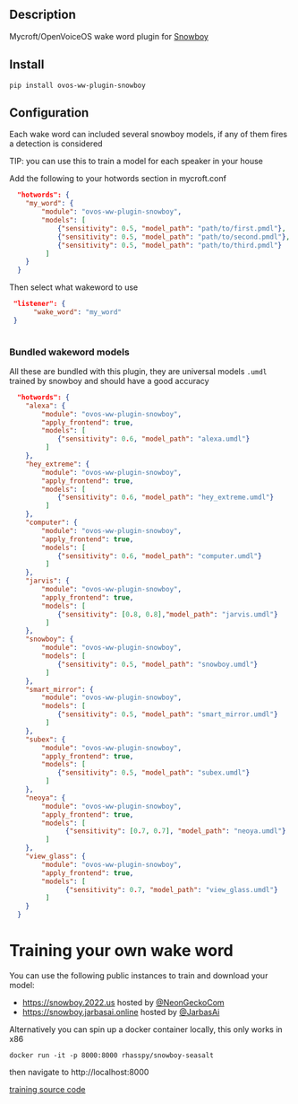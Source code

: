 ## Description
Mycroft/OpenVoiceOS wake word plugin for [Snowboy](https://github.com/seasalt-ai/snowboy)

## Install

`pip install ovos-ww-plugin-snowboy`

## Configuration

Each wake word can included several snowboy models, if any of them fires a detection is considered

TIP: you can use this to train a model for each speaker in your house

Add the following to your hotwords section in mycroft.conf

```json
  "hotwords": {
    "my_word": {
        "module": "ovos-ww-plugin-snowboy",
        "models": [
            {"sensitivity": 0.5, "model_path": "path/to/first.pmdl"},
            {"sensitivity": 0.5, "model_path": "path/to/second.pmdl"},
            {"sensitivity": 0.5, "model_path": "path/to/third.pmdl"}
         ]
    }
  }
```

Then select what wakeword to use

```json
 "listener": {
      "wake_word": "my_word"
 }
 
```

### Bundled wakeword models

All these are bundled with this plugin, they are universal models ```.umdl``` trained by snowboy and should have a good accuracy


```json
  "hotwords": {
    "alexa": {
        "module": "ovos-ww-plugin-snowboy",
        "apply_frontend": true,
        "models": [
            {"sensitivity": 0.6, "model_path": "alexa.umdl"}
         ]
    },
    "hey_extreme": {
        "module": "ovos-ww-plugin-snowboy",
        "apply_frontend": true,
        "models": [
            {"sensitivity": 0.6, "model_path": "hey_extreme.umdl"}
         ]
    },
    "computer": {
        "module": "ovos-ww-plugin-snowboy",
        "apply_frontend": true,
        "models": [
            {"sensitivity": 0.6, "model_path": "computer.umdl"}
         ]
    },
    "jarvis": {
        "module": "ovos-ww-plugin-snowboy",
        "apply_frontend": true,
        "models": [
            {"sensitivity": [0.8, 0.8],"model_path": "jarvis.umdl"}
         ]
    },
    "snowboy": {
        "module": "ovos-ww-plugin-snowboy",
        "models": [
            {"sensitivity": 0.5, "model_path": "snowboy.umdl"}
         ]
    },
    "smart_mirror": {
        "module": "ovos-ww-plugin-snowboy",
        "models": [
            {"sensitivity": 0.5, "model_path": "smart_mirror.umdl"}
         ]
    },
    "subex": {
        "module": "ovos-ww-plugin-snowboy",
        "apply_frontend": true,
        "models": [
            {"sensitivity": 0.5, "model_path": "subex.umdl"}
         ]
    },
    "neoya": {
        "module": "ovos-ww-plugin-snowboy",
        "apply_frontend": true,
        "models": [
              {"sensitivity": [0.7, 0.7], "model_path": "neoya.umdl"}
         ]
    },
    "view_glass": {
        "module": "ovos-ww-plugin-snowboy",
        "apply_frontend": true,
        "models": [
              {"sensitivity": 0.7, "model_path": "view_glass.umdl"}
         ]
    }
  }
```

# Training your own wake word

You can use the following public instances to train and download your model:
- https://snowboy.2022.us hosted by [@NeonGeckoCom](https://github.com/NeonGeckoCom)
- https://snowboy.jarbasai.online hosted by [@JarbasAi](https://github.com/JarbasAl)

Alternatively you can spin up a docker container locally, this only works in x86

`docker run -it -p 8000:8000 rhasspy/snowboy-seasalt`

then navigate to http://localhost:8000

[training source code](https://github.com/seasalt-ai/snowboy)
